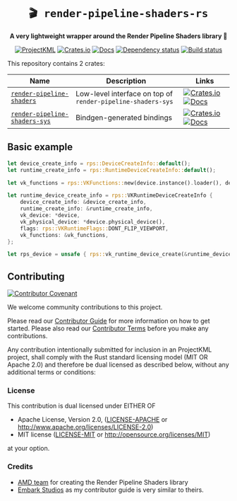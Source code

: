 <div align="center">

# `🎬 render-pipeline-shaders-rs`

**A very lightweight wrapper around the Render Pipeline Shaders library 🦀**

[projectkml-badge]: https://img.shields.io/badge/projectkml-open%20source-blueviolet.svg
[projectkml-url]: https://github.com/ProjectKML

[crates-badge]: https://img.shields.io/crates/v/render-pipeline-shaders-rs.svg
[crates-url]: https://crates.io/crates/render-pipeline-shaders-rs

[docs-badge]: https://docs.rs/render-pipeline-shaders-rs/badge.svg
[docs-url]: https://docs.rs/render-pipeline-shaders-rs

[dependency-badge]: https://deps.rs/repo/github/ProjectKML/render-pipeline-shaders-rs/status.svg
[dependency-url]: https://deps.rs/repo/github/ProjectKML/render-pipeline-shaders-rs

[build-badge]: https://github.com/ProjectKML/render-pipeline-shaders-rs/workflows/CI/badge.svg
[build-url]: https://github.com/ProjectKML/render-pipeline-shaders-rs/actions

[![ProjectKML][projectkml-badge]][projectkml-url]
[![Crates.io][crates-badge]][crates-url]
[![Docs][docs-badge]][docs-url]
[![Dependency status][dependency-badge]][dependency-url]
[![Build status][build-badge]][build-url]
</div>

This repository contains 2 crates:

| Name                                                          | Description                                                 | Links                                                                                                                                                                                                                             |
|---------------------------------------------------------------|-------------------------------------------------------------|-----------------------------------------------------------------------------------------------------------------------------------------------------------------------------------------------------------------------------------|
| [`render-pipeline-shaders`](src/)                             | Low-level interface on top of `render-pipeline-shaders-sys` | [![Crates.io](https://img.shields.io/crates/v/physx.svg)](https://crates.io/crates/render-pipeline-shaders) [![Docs](https://docs.rs/render-pipeline-shaders/badge.svg)](https://docs.rs/render-pipeline-shaders)                 |
| [`render-pipeline-shaders-sys`](render-pipeline-shaders-sys/) | Bindgen-generated bindings                                  | [![Crates.io](https://img.shields.io/crates/v/physx-sys.svg)](https://crates.io/crates/render-pipeline-shaders-sys) [![Docs](https://docs.rs/render-pipeline-shaders-sys/badge.svg)](https://docs.rs/render-pipeline-shaders-sys) |

## Basic example

```Rust
let device_create_info = rps::DeviceCreateInfo::default();
let runtime_create_info = rps::RuntimeDeviceCreateInfo::default();

let vk_functions = rps::VKFunctions::new(device.instance().loader(), device.loader());

let runtime_device_create_info = rps::VKRuntimeDeviceCreateInfo {
    device_create_info: &device_create_info,
    runtime_create_info: &runtime_create_info,
    vk_device: *device,
    vk_physical_device: *device.physical_device(),
    flags: rps::VKRuntimeFlags::DONT_FLIP_VIEWPORT,
    vk_functions: &vk_functions,
};

let rps_device = unsafe { rps::vk_runtime_device_create(&runtime_device_create_info) }?;
```

## Contributing

[![Contributor Covenant](https://img.shields.io/badge/contributor%20covenant-v1.4-ff69b4.svg)](CODE_OF_CONDUCT.md)

We welcome community contributions to this project.

Please read our [Contributor Guide](CONTRIBUTING.md) for more information on how to get started.
Please also read our [Contributor Terms](CONTRIBUTING.md#contributor-terms) before you make any contributions.

Any contribution intentionally submitted for inclusion in an ProjectKML project, shall comply with the Rust standard licensing model (MIT OR Apache 2.0) and therefore be dual licensed as described below, without any additional terms or conditions:

### License

This contribution is dual licensed under EITHER OF

- Apache License, Version 2.0, ([LICENSE-APACHE](LICENSE-APACHE) or <http://www.apache.org/licenses/LICENSE-2.0>)
- MIT license ([LICENSE-MIT](LICENSE-MIT) or <http://opensource.org/licenses/MIT>)

at your option.

### Credits
* [AMD team](https://github.com/GPUOpen-LibrariesAndSDKs/RenderPipelineShaders) for creating the Render Pipeline Shaders library
* [Embark Studios](https://github.com/EmbarkStudios/fsr-rs/blob/main/CONTRIBUTING.md) as my contributor guide is very similar to theirs.